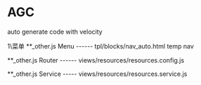 # AGC
auto generate code with velocity


1\菜单
**_other.js  Menu  ------  tpl/blocks/nav_auto.html    temp nav

**_other.js Router ------  views/resources/resources.config.js

**_other.js Service ----- views/resources/resources.service.js

